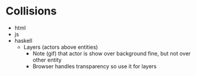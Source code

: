 # Collisions

 - html
 - js
 - haskell
   - Layers (actors above entities)
     - Note (gif) that actor is show over background fine, but not over other entity
     - Browser handles transparency so use it for layers
